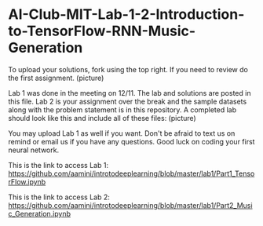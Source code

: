 # AI-Club-MIT-Lab-1-2-Introduction-to-TensorFlow-RNN-Music-Generation
To upload your solutions, fork using the top right. If you need to review do the first assignment.
(picture)

Lab 1 was done in the meeting on 12/11. The lab and solutions are posted in this file.
Lab 2 is your assignment over the break and the sample datasets along with the problem statement is in this repository.
A completed lab should look like this and include all of these files:
(picture)

You may upload Lab 1 as well if you want. Don't be afraid to text us on remind or email us if you have any questions. Good luck on coding your first neural network.

This is the link to access Lab 1: https://github.com/aamini/introtodeeplearning/blob/master/lab1/Part1_TensorFlow.ipynb

This is the link to access Lab 2: https://github.com/aamini/introtodeeplearning/blob/master/lab1/Part2_Music_Generation.ipynb


